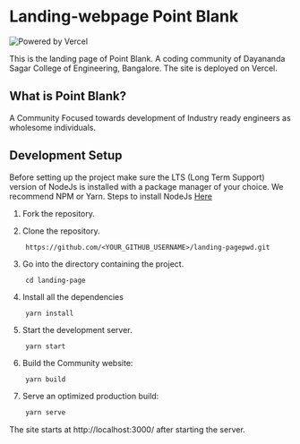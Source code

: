 # Landing-webpage Point Blank

![Powered by Vercel](website/static/img/powered-by-vercel.svg)

This is the landing page of Point Blank. A coding community of Dayananda Sagar College of Engineering, Bangalore. The site is deployed on Vercel.

## What is Point Blank?

A Community Focused towards development of Industry ready engineers as wholesome individuals.

## Development Setup

Before setting up the project make sure the LTS (Long Term Support) version of NodeJs is installed with a package manager of your choice. We recommend NPM or Yarn.
Steps to install NodeJs [Here](https://nodejs.org/en/download/)


1. Fork the repository.

2. Clone the repository.

```
    https://github.com/<YOUR_GITHUB_USERNAME>/landing-pagepwd.git
```

3. Go into the directory containing the project.

```
    cd landing-page
```

4. Install all the dependencies

```
    yarn install
```

5. Start the development server.

```
    yarn start
```

6. Build the Community website:

```sh
    yarn build
```

7. Serve an optimized production build:

```sh
    yarn serve
```


The site starts at http://localhost:3000/ after starting the server.